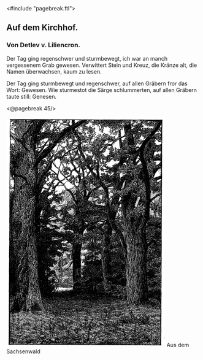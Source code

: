 <div class="hidden">
<#include "pagebreak.ftl">
</div>
<h2>Auf dem Kirchhof.</h2>

<h3>Von Detlev v. Liliencron.</h3>

Der Tag ging regenschwer und sturmbewegt,
ich war an manch vergessenem Grab gewesen.
Verwittert Stein und Kreuz, die Kränze alt,
die Namen überwachsen, kaum zu lesen.

Der Tag ging sturmbewegt und regenschwer,
auf allen Gräbern fror das Wort: Gewesen.
Wie sturmestot die Särge schlummerten,
auf allen Gräbern taute still: Genesen.

\<@pagebreak 45/>
<div class="img pre"><img alt="Blick in den Wald" src="0053.jpg"/>
Aus dem Sachsenwald</div>

